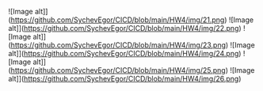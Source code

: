 
![Image alt]](https://github.com/SychevEgor/CICD/blob/main/HW4/img/21.png)
![Image alt]](https://github.com/SychevEgor/CICD/blob/main/HW4/img/22.png)
![Image alt]](https://github.com/SychevEgor/CICD/blob/main/HW4/img/23.png)
![Image alt]](https://github.com/SychevEgor/CICD/blob/main/HW4/img/24.png)
![Image alt]](https://github.com/SychevEgor/CICD/blob/main/HW4/img/25.png)
![Image alt]](https://github.com/SychevEgor/CICD/blob/main/HW4/img/26.png)
